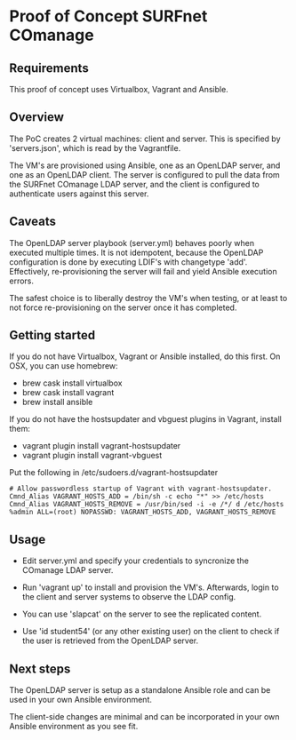 Proof of Concept SURFnet COmanage 
=================================

Requirements
------------
This proof of concept uses Virtualbox,  Vagrant and Ansible.  


Overview
--------
The PoC creates 2 virtual machines:  client and server. This is
specified by 'servers.json',  which is read by the Vagrantfile.

The VM's are provisioned using Ansible,  one as an OpenLDAP
server, and one as an OpenLDAP client. The server is configured
to pull the data from the SURFnet COmanage LDAP server, and the
client is configured to authenticate users against this server.


Caveats
-------
The OpenLDAP server playbook (server.yml) behaves poorly when
executed multiple times.  It is not idempotent,  because the
OpenLDAP configuration is done by executing LDIF's with 
changetype 'add'. Effectively,  re-provisioning the server will
fail and yield Ansible execution errors.

The safest choice is to liberally destroy the VM's when testing,
or at least to not force re-provisioning on the server once it
has completed.


Getting started
--------------
If you do not have Virtualbox,  Vagrant or Ansible installed,
do this first.  On OSX, you can use homebrew:
 * brew cask install virtualbox
 * brew cask install vagrant
 * brew install ansible

If you do not have the hostsupdater and vbguest plugins in Vagrant, 
install them:
  * vagrant plugin install vagrant-hostsupdater
  * vagrant plugin install vagrant-vbguest

Put the following in /etc/sudoers.d/vagrant-hostsupdater
```
# Allow passwordless startup of Vagrant with vagrant-hostsupdater.
Cmnd_Alias VAGRANT_HOSTS_ADD = /bin/sh -c echo "*" >> /etc/hosts
Cmnd_Alias VAGRANT_HOSTS_REMOVE = /usr/bin/sed -i -e /*/ d /etc/hosts
%admin ALL=(root) NOPASSWD: VAGRANT_HOSTS_ADD, VAGRANT_HOSTS_REMOVE
```


Usage
------------------------
  * Edit server.yml and specify your credentials to syncronize the
	  COmanage LDAP server.  

  * Run 'vagrant up' to install and provision the VM's.  Afterwards,
	  login to the client and server systems to observe the LDAP config.

  * You can use 'slapcat' on the server to see the replicated content.

  * Use 'id student54' (or any other existing user) on the client to 
	  check if the user is retrieved from the OpenLDAP server.


Next steps
----------
The OpenLDAP server is setup as a standalone Ansible role and can be
used in your own Ansible environment.

The client-side changes are minimal and can be incorporated in your
own Ansible environment as you see fit. 

